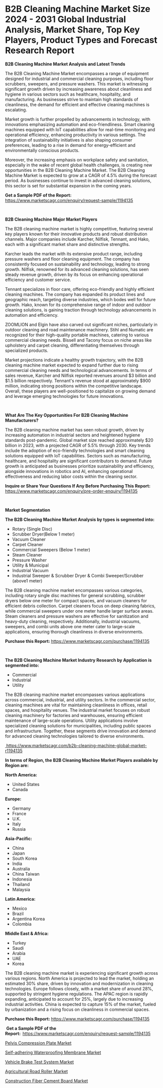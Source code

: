 <p><h1>B2B Cleaning Machine Market Size 2024 - 2031 Global Industrial Analysis, Market Share, Top Key Players, Product Types and Forecast Research Report</h1></p><p><strong>B2B Cleaning Machine Market Analysis and Latest Trends</strong></p>
<p><p>The B2B Cleaning Machine Market encompasses a range of equipment designed for industrial and commercial cleaning purposes, including floor scrubbers, sweepers, and pressure washers. This market is witnessing significant growth driven by increasing awareness about cleanliness and hygiene in various sectors such as healthcare, hospitality, and manufacturing. As businesses strive to maintain high standards of cleanliness, the demand for efficient and effective cleaning machines is escalating.</p><p>Market growth is further propelled by advancements in technology, with innovations emphasizing automation and eco-friendliness. Smart cleaning machines equipped with IoT capabilities allow for real-time monitoring and operational efficiency, enhancing productivity in various settings. The integration of sustainability initiatives is also shaping consumer preferences, leading to a rise in demand for energy-efficient and environmentally conscious products.</p><p>Moreover, the increasing emphasis on workplace safety and sanitation, especially in the wake of recent global health challenges, is creating new opportunities in the B2B Cleaning Machine Market. The B2B Cleaning Machine Market is expected to grow at a CAGR of 4.5% during the forecast period. As businesses continue to invest in advanced cleaning solutions, this sector is set for substantial expansion in the coming years.</p></p>
<p><strong>Get a Sample PDF of the Report:&nbsp;</strong> <a href="https://www.marketscagr.com/enquiry/request-sample/1194135?utm_campaign=1411&utm_medium=2&utm_source=Github&utm_content=ia&utm_term=11102024&utm_id=b2b-cleaning-machine">https://www.marketscagr.com/enquiry/request-sample/1194135</a></p>
<p>&nbsp;</p>
<p><strong>B2B Cleaning Machine Major Market Players</strong></p>
<p><p>The B2B cleaning machine market is highly competitive, featuring several key players known for their innovative products and robust distribution channels. Major companies include Karcher, Nilfisk, Tennant, and Hako, each with a significant market share and distinctive strengths.</p><p>Karcher leads the market with its extensive product range, including pressure washers and floor cleaning equipment. The company has consistently focused on sustainability and technology, leading to strong growth. Nilfisk, renowned for its advanced cleaning solutions, has seen steady revenue growth, driven by its focus on enhancing operational efficiency and customer service.</p><p>Tennant specializes in floor care, offering eco-friendly and highly efficient cleaning machines. The company has expanded its product lines and geographic reach, targeting diverse industries, which bodes well for future growth. Hako, known for its comprehensive range of indoor and outdoor cleaning solutions, is gaining traction through technology advancements in automation and efficiency.</p><p>ZOOMLION and Elgin have also carved out significant niches, particularly in outdoor cleaning and road maintenance machinery. Stihl and Numatic are recognized for their high-quality portable machines, catering to various commercial cleaning needs. Bissell and Tacony focus on niche areas like upholstery and carpet cleaning, differentiating themselves through specialized products.</p><p>Market projections indicate a healthy growth trajectory, with the B2B cleaning machine market expected to expand further due to rising commercial cleaning needs and technological advancements. In terms of sales revenue, Karcher and Nilfisk reported revenues around $3 billion and $1.5 billion respectively. Tennant's revenue stood at approximately $900 million, indicating strong positions within the competitive landscape. Overall, these players are well-positioned to capitalize on growing demand and leverage emerging technologies for future innovations.</p></p>
<p>&nbsp;</p>
<p><strong>What Are The Key Opportunities For B2B Cleaning Machine Manufacturers?</strong></p>
<p><p>The B2B cleaning machine market has seen robust growth, driven by increasing automation in industrial sectors and heightened hygiene standards post-pandemic. Global market size reached approximately $20 billion in 2023, with a projected CAGR of 5.5% through 2030. Key trends include the adoption of eco-friendly technologies and smart cleaning solutions equipped with IoT capabilities. Sectors such as manufacturing, healthcare, and hospitality are significant contributors to demand. Future growth is anticipated as businesses prioritize sustainability and efficiency, alongside innovations in robotics and AI, enhancing operational effectiveness and reducing labor costs within the cleaning sector.</p></p>
<p><strong>Inquire or Share Your Questions If Any Before Purchasing This Report:</strong> <a href="https://www.marketscagr.com/enquiry/pre-order-enquiry/1194135?utm_campaign=1411&utm_medium=2&utm_source=Github&utm_content=ia&utm_term=11102024&utm_id=b2b-cleaning-machine">https://www.marketscagr.com/enquiry/pre-order-enquiry/1194135</a></p>
<p>&nbsp;</p>
<p><strong>Market Segmentation</strong></p>
<p><strong>The B2B Cleaning Machine Market Analysis by types is segmented into:</strong></p>
<p><ul><li>Rotary (Single Disc)</li><li>Scrubber Dryer(Below 1 meter)</li><li>Vacuum Cleaner</li><li>Carpet Cleaner</li><li>Commercial Sweepers (Below 1 meter)</li><li>Steam Cleaner</li><li>Pressure Washer</li><li>Utility & Municipal</li><li>Industrial Vacuum</li><li>Industrial Sweeper & Scrubber Dryer & Combi Sweeper/Scrubber (above1 meter)</li></ul></p>
<p><p>The B2B cleaning machine market encompasses various categories, including rotary single disc machines for general scrubbing, scrubber dryers below one meter for compact spaces, and vacuum cleaners for efficient debris collection. Carpet cleaners focus on deep cleaning fabrics, while commercial sweepers under one meter handle larger surface areas. Steam cleaners and pressure washers are effective for sanitization and heavy-duty cleaning, respectively. Additionally, industrial vacuums, sweepers, and combi units above one meter cater to large-scale applications, ensuring thorough cleanliness in diverse environments.</p></p>
<p><strong>Purchase this Report:&nbsp;</strong><a href="https://www.marketscagr.com/purchase/1194135?utm_campaign=1411&utm_medium=2&utm_source=Github&utm_content=ia&utm_term=11102024&utm_id=b2b-cleaning-machine">https://www.marketscagr.com/purchase/1194135</a></p>
<p>&nbsp;</p>
<p><strong>The B2B Cleaning Machine Market Industry Research by Application is segmented into:</strong></p>
<p><ul><li>Commercial</li><li>Industrial</li><li>Utility</li></ul></p>
<p><p>The B2B cleaning machine market encompasses various applications across commercial, industrial, and utility sectors. In the commercial sector, cleaning machines are vital for maintaining cleanliness in offices, retail spaces, and hospitality venues. The industrial market focuses on robust cleaning machinery for factories and warehouses, ensuring efficient maintenance of large-scale operations. Utility applications involve specialized cleaning solutions for municipalities, including public spaces and infrastructure. Together, these segments drive innovation and demand for advanced cleaning technologies tailored to diverse environments.</p></p>
<p><a href="https://www.marketscagr.com/b2b-cleaning-machine-global-market-r1194135?utm_campaign=1411&utm_medium=2&utm_source=Github&utm_content=ia&utm_term=11102024&utm_id=b2b-cleaning-machine">&nbsp;https://www.marketscagr.com/b2b-cleaning-machine-global-market-r1194135</a></p>
<p><strong>In terms of Region, the B2B Cleaning Machine Market Players available by Region are:</strong></p>
<p>
    <p> <strong> North America: </strong>
        <ul>
            <li>United States</li>
            <li>Canada</li>
        </ul>
        </p> 
    <p> <strong> Europe: </strong>
        <ul>
            <li>Germany</li>
            <li>France</li>
            <li>U.K.</li>
            <li>Italy</li>
            <li>Russia</li>
        </ul>
        </p> 
    <p> <strong> Asia-Pacific: </strong>
        <ul>
            <li>China</li>
            <li>Japan</li>
            <li>South Korea</li>
            <li>India</li>
            <li>Australia</li>
            <li>China Taiwan</li>
            <li>Indonesia</li>
            <li>Thailand</li>
            <li>Malaysia</li>
        </ul>
        </p> 
    <p> <strong> Latin America: </strong>
        <ul>
            <li>Mexico</li>
            <li>Brazil</li>
            <li>Argentina Korea</li>
            <li>Colombia</li>
        </ul>
        </p> 
    <p> <strong> Middle East & Africa: </strong>
        <ul>
            <li>Turkey</li>
            <li>Saudi</li>
            <li>Arabia</li>
            <li>UAE</li>
            <li>Korea</li>
        </ul>
    </p>
    </p>
<p><p>The B2B cleaning machine market is experiencing significant growth across various regions. North America is projected to lead the market, holding an estimated 30% share, driven by innovation and modernization in cleaning technologies. Europe follows closely, with a market share of around 28%, supported by stringent hygiene regulations. The APAC region is rapidly expanding, anticipated to account for 25%, largely due to increasing industrial activities. China is expected to capture 15% of the market, fueled by urbanization and a rising focus on cleanliness in commercial spaces.</p></p>
<p><strong>Purchase this Report: </strong><a href="https://www.marketscagr.com/purchase/1194135?utm_campaign=1411&utm_medium=2&utm_source=Github&utm_content=ia&utm_term=11102024&utm_id=b2b-cleaning-machine">https://www.marketscagr.com/purchase/1194135</a></p>
<p>&nbsp;<strong>Get a Sample PDF of the Report:&nbsp;&nbsp;</strong><a href="https://www.marketscagr.com/enquiry/request-sample/1194135?utm_campaign=1411&utm_medium=2&utm_source=Github&utm_content=ia&utm_term=11102024&utm_id=b2b-cleaning-machine">https://www.marketscagr.com/enquiry/request-sample/1194135</a></p>
<p><strong></strong></p>
<p><p><a href="https://www.linkedin.com/pulse/pelvis-compression-plate-market-transformation-comparative-of69c?utm_campaign=1411&utm_medium=2&utm_source=Github&utm_content=ia&utm_term=11102024&utm_id=b2b-cleaning-machine">Pelvis Compression Plate Market</a></p><p><a href="https://www.linkedin.com/pulse/self-adhering-waterproofing-membrane-market-research-report-exploring-vjhdc?utm_campaign=1411&utm_medium=2&utm_source=Github&utm_content=ia&utm_term=11102024&utm_id=b2b-cleaning-machine">Self-adhering Waterproofing Membrane Market</a></p><p><a href="https://www.linkedin.com/pulse/vehicle-brake-test-system-market-research-report-forecast-14cie?utm_campaign=1411&utm_medium=2&utm_source=Github&utm_content=ia&utm_term=11102024&utm_id=b2b-cleaning-machine">Vehicle Brake Test System Market</a></p><p><a href="https://www.linkedin.com/pulse/market-leaders-laggards-global-agricultural-road-roller-jhqlc?utm_campaign=1411&utm_medium=2&utm_source=Github&utm_content=ia&utm_term=11102024&utm_id=b2b-cleaning-machine">Agricultural Road Roller Market</a></p><p><a href="https://www.linkedin.com/pulse/construction-fiber-cement-board-market-global-share-ranking-cpnvc?utm_campaign=1411&utm_medium=2&utm_source=Github&utm_content=ia&utm_term=11102024&utm_id=b2b-cleaning-machine">Construction Fiber Cement Board Market</a></p></p>
